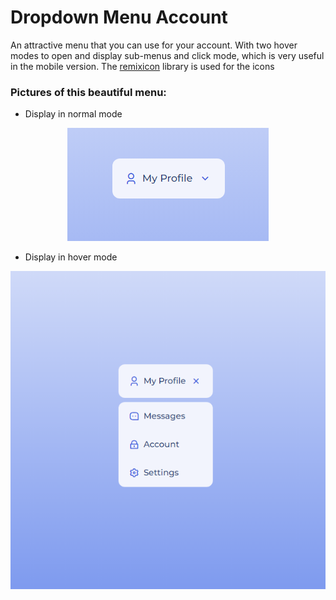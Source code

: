 # Dropdown Menu Account

An attractive menu that you can use for your account. With two hover modes to open and display sub-menus and click mode, which is very useful in the mobile version.
The <a href="https://cdn.jsdelivr.net/npm/remixicon@3.5.0/fonts/remixicon.css">remixicon</a> library is used for the icons

### Pictures of this beautiful menu:
* Display in normal mode
<p align="center">
<img src="assets/img/dropdown-menu-account.PNG" alt="dropdown menu account">
</p>

* Display in hover mode
<p align="center">
<img src="assets/img/dropdown-menu-account-hover.PNG" alt="dropdown menu account">
</p>


  


